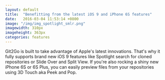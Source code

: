 ```yaml
---
layout: default
title:  "Benefitting from the latest iOS 9 and iPhone 6S features"
date:   2016-03-04 11:53:14 +0800
image: "/img/img_spotlight_smlr.png"
imagewidth: 310px
imageheight: 363px
categories: features
---
```


Git2Go is built to take advantage of Apple's latest innovations. That's why it fully supports brand new iOS 9 features like Spotlight search for cloned repositories or Slide Over and Split View.
If you're also rocking a shiny new iPhone 6S or 6S Plus, you can easily preview files from your repositories using 3D Touch aka Peek and Pop.
